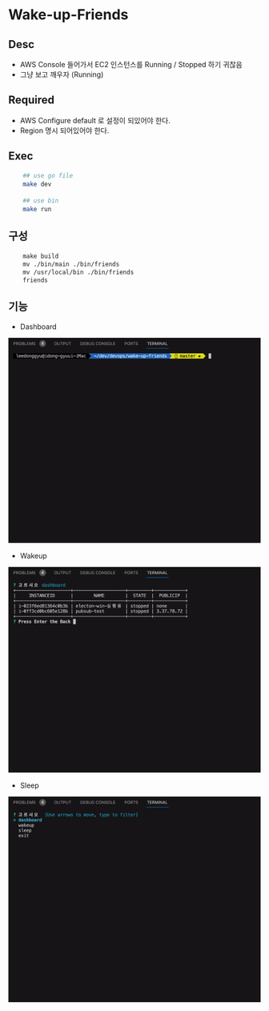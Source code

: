 # Wake-up-Friends

## Desc
- AWS Console 들어가서 EC2 인스턴스를 Running / Stopped 하기 귀찮음
- 그냥 보고 깨우자 (Running)

## Required

- AWS Configure default 로 설정이 되있어야 한다.
- Region 명시 되어있어야 한다.

## Exec 

```sh
    ## use go file
    make dev

    ## use bin
    make run
```

## 구성

```
    make build
    mv ./bin/main ./bin/friends
    mv /usr/local/bin ./bin/friends
    friends
```

## 기능

- Dashboard

![dashboard](./public/dashboardgif.gif)

- Wakeup

![wakeup](./public/wakeup.gif)

- Sleep

![sleep](./public/sleep.gif)